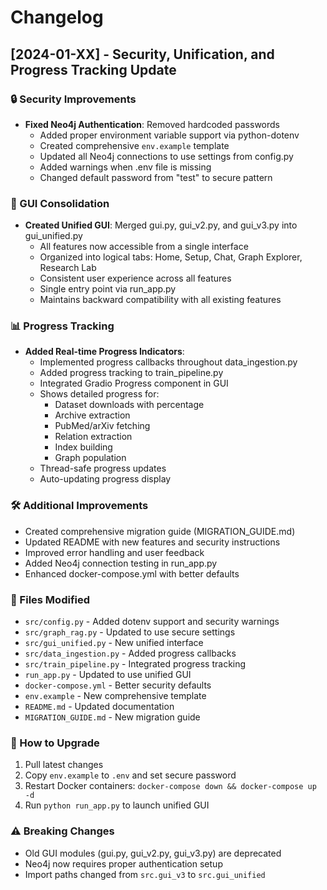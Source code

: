 # Changelog

## [2024-01-XX] - Security, Unification, and Progress Tracking Update

### 🔒 Security Improvements
- **Fixed Neo4j Authentication**: Removed hardcoded passwords
  - Added proper environment variable support via python-dotenv
  - Created comprehensive `env.example` template
  - Updated all Neo4j connections to use settings from config.py
  - Added warnings when .env file is missing
  - Changed default password from "test" to secure pattern

### 🎯 GUI Consolidation
- **Created Unified GUI**: Merged gui.py, gui_v2.py, and gui_v3.py into gui_unified.py
  - All features now accessible from a single interface
  - Organized into logical tabs: Home, Setup, Chat, Graph Explorer, Research Lab
  - Consistent user experience across all features
  - Single entry point via run_app.py
  - Maintains backward compatibility with all existing features

### 📊 Progress Tracking
- **Added Real-time Progress Indicators**: 
  - Implemented progress callbacks throughout data_ingestion.py
  - Added progress tracking to train_pipeline.py
  - Integrated Gradio Progress component in GUI
  - Shows detailed progress for:
    - Dataset downloads with percentage
    - Archive extraction
    - PubMed/arXiv fetching
    - Relation extraction
    - Index building
    - Graph population
  - Thread-safe progress updates
  - Auto-updating progress display

### 🛠️ Additional Improvements
- Created comprehensive migration guide (MIGRATION_GUIDE.md)
- Updated README with new features and security instructions
- Improved error handling and user feedback
- Added Neo4j connection testing in run_app.py
- Enhanced docker-compose.yml with better defaults

### 📝 Files Modified
- `src/config.py` - Added dotenv support and security warnings
- `src/graph_rag.py` - Updated to use secure settings
- `src/gui_unified.py` - New unified interface
- `src/data_ingestion.py` - Added progress callbacks
- `src/train_pipeline.py` - Integrated progress tracking
- `run_app.py` - Updated to use unified GUI
- `docker-compose.yml` - Better security defaults
- `env.example` - New comprehensive template
- `README.md` - Updated documentation
- `MIGRATION_GUIDE.md` - New migration guide

### 🚀 How to Upgrade
1. Pull latest changes
2. Copy `env.example` to `.env` and set secure password
3. Restart Docker containers: `docker-compose down && docker-compose up -d`
4. Run `python run_app.py` to launch unified GUI

### ⚠️ Breaking Changes
- Old GUI modules (gui.py, gui_v2.py, gui_v3.py) are deprecated
- Neo4j now requires proper authentication setup
- Import paths changed from `src.gui_v3` to `src.gui_unified` 
